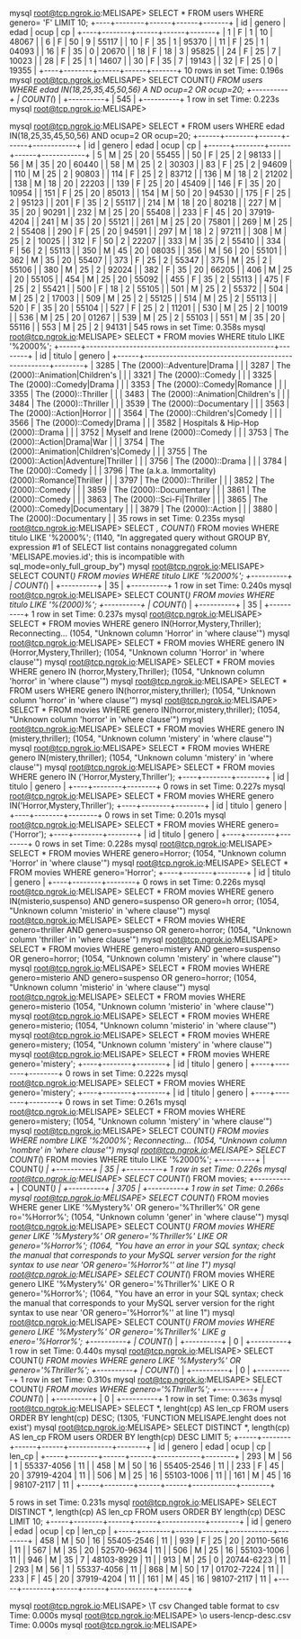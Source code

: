 mysql root@tcp.ngrok.io:MELISAPE> SELECT * FROM users WHERE genero= 'F' LIMIT 10;
+----+--------+------+------+-------+
| id | genero | edad | ocup | cp    |
+----+--------+------+------+-------+
| 1  | F      | 1    | 10   | 48067 |
| 6  | F      | 50   | 9    | 55117 |
| 10 | F      | 35   | 1    | 95370 |
| 11 | F      | 25   | 1    | 04093 |
| 16 | F      | 35   | 0    | 20670 |
| 18 | F      | 18   | 3    | 95825 |
| 24 | F      | 25   | 7    | 10023 |
| 28 | F      | 25   | 1    | 14607 |
| 30 | F      | 35   | 7    | 19143 |
| 32 | F      | 25   | 0    | 19355 |
+----+--------+------+------+-------+
10 rows in set
Time: 0.196s
mysql root@tcp.ngrok.io:MELISAPE> SELECT COUNT(*) FROM users WHERE edad IN(18,25,35,45,50,56) A
                                  ND ocup=2 OR ocup=20;
+----------+
| COUNT(*) |
+----------+
| 545      |
+----------+
1 row in set
Time: 0.223s
mysql root@tcp.ngrok.io:MELISAPE>







mysql root@tcp.ngrok.io:MELISAPE> SELECT * FROM users WHERE edad IN(18,25,35,45,50,56) AND ocup=2 OR ocup=20;
+------+--------+------+------+------------+
| id   | genero | edad | ocup | cp         |
+------+--------+------+------+------------+
| 5    | M      | 25   | 20   | 55455      |
| 50   | F      | 25   | 2    | 98133      |
| 56   | M      | 35   | 20   | 60440      |
| 58   | M      | 25   | 2    | 30303      |
| 83   | F      | 25   | 2    | 94609      |
| 110  | M      | 25   | 2    | 90803      |
| 114  | F      | 25   | 2    | 83712      |
| 136  | M      | 18   | 2    | 21202      |
| 138  | M      | 18   | 20   | 22203      |
| 139  | F      | 25   | 20   | 45409      |
| 146  | F      | 35   | 20   | 10954      |
| 151  | F      | 25   | 20   | 85013      |
| 154  | M      | 50   | 20   | 94530      |
| 175  | F      | 25   | 2    | 95123      |
| 201  | F      | 35   | 2    | 55117      |
| 214  | M      | 18   | 20   | 80218      |
| 227  | M      | 35   | 20   | 90291      |
| 232  | M      | 25   | 20   | 55408      |
| 233  | F      | 45   | 20   | 37919-4204 |
| 241  | M      | 35   | 20   | 55121      |
| 261  | M      | 25   | 20   | 75801      |
| 269  | M      | 25   | 2    | 55408      |
| 290  | F      | 25   | 20   | 94591      |
| 297  | M      | 18   | 2    | 97211      |
| 308  | M      | 25   | 2    | 10025      |
| 312  | F      | 50   | 2    | 22207      |
| 333  | M      | 35   | 2    | 55410      |
| 334  | F      | 56   | 2    | 55113      |
| 350  | M      | 45   | 20   | 08035      |
| 356  | M      | 56   | 20   | 55101      |
| 362  | M      | 35   | 20   | 55407      |
| 373  | F      | 25   | 2    | 55347      |
| 375  | M      | 25   | 2    | 55106      |
| 380  | M      | 25   | 2    | 92024      |
| 382  | F      | 35   | 20   | 66205      |
| 406  | M      | 25   | 20   | 55105      |
| 454  | M      | 25   | 20   | 55092      |
| 455  | F      | 35   | 2    | 55113      |
| 475  | F      | 25   | 2    | 55421      |
| 500  | F      | 18   | 2    | 55105      |
| 501  | M      | 25   | 2    | 55372      |
| 504  | M      | 25   | 2    | 17003      |
| 509  | M      | 25   | 2    | 55125      |
| 514  | M      | 25   | 2    | 55113      |
| 520  | F      | 35   | 20   | 55104      |
| 527  | F      | 25   | 2    | 11201      |
| 530  | M      | 25   | 2    | 10019      |
| 536  | M      | 25   | 20   | 01267      |
| 539  | M      | 25   | 2    | 55103      |
| 551  | M      | 35   | 20   | 55116      |
| 553  | M      | 25   | 2    | 94131      |
545 rows in set
Time: 0.358s
mysql root@tcp.ngrok.io:MELISAPE> SELECT * FROM movies WHERE titulo LIKE '%2000%';
+------+----------------------------------------------------+--------+
| id   | titulo                                             | genero |
+------+----------------------------------------------------+--------+
| 3285 |  The (2000)::Adventure|Drama                       | <null> |
| 3287 |  The (2000)::Animation|Children's                  | <null> |
| 3321 |  The (2000)::Comedy                                | <null> |
| 3325 |  The (2000)::Comedy|Drama                          | <null> |
| 3353 |  The (2000)::Comedy|Romance                        | <null> |
| 3355 |  The (2000)::Thriller                              | <null> |
| 3483 |  The (2000)::Animation|Children's                  | <null> |
| 3484 |  The (2000)::Thriller                              | <null> |
| 3539 |  The (2000)::Documentary                           | <null> |
| 3563 |  The (2000)::Action|Horror                         | <null> |
| 3564 |  The (2000)::Children's|Comedy                     | <null> |
| 3566 |  The (2000)::Comedy|Drama                          | <null> |
| 3582 |  Hospitals & Hip-Hop (2000)::Drama                 | <null> |
| 3752 |  Myself and Irene (2000)::Comedy                   | <null> |
| 3753 |  The (2000)::Action|Drama|War                      | <null> |
| 3754 |  The (2000)::Animation|Children's|Comedy           | <null> |
| 3755 |  The (2000)::Action|Adventure|Thriller             | <null> |
| 3756 |  The (2000)::Drama                                 | <null> |
| 3784 |  The (2000)::Comedy                                | <null> |
| 3796 |  The (a.k.a. Immortality) (2000)::Romance|Thriller | <null> |
| 3797 |  The (2000)::Thriller                              | <null> |
| 3852 |  The (2000)::Comedy                                | <null> |
| 3859 |  The (2000)::Documentary                           | <null> |
| 3861 |  The (2000)::Comedy                                | <null> |
| 3863 |  The (2000)::Sci-Fi|Thriller                       | <null> |
| 3865 |  The (2000)::Comedy|Documentary                    | <null> |
| 3879 |  The (2000)::Action                                | <null> |
| 3880 |  The (2000)::Documentary                           | <null> |
35 rows in set
Time: 0.235s
mysql root@tcp.ngrok.io:MELISAPE> SELECT *, COUNT(*) FROM movies WHERE titulo LIKE '%2000%';
(1140, "In aggregated query without GROUP BY, expression #1 of SELECT list contains nonaggregated column 'MELISAPE.movies.id'; this is incompatible with sql_mode=only_full_group_by")
mysql root@tcp.ngrok.io:MELISAPE> SELECT COUNT(*) FROM movies WHERE titulo LIKE '%2000%';
+----------+
| COUNT(*) |
+----------+
| 35       |
+----------+
1 row in set
Time: 0.240s
mysql root@tcp.ngrok.io:MELISAPE> SELECT COUNT(*) FROM movies WHERE titulo LIKE '%(2000)%';
+----------+
| COUNT(*) |
+----------+
| 35       |
+----------+
1 row in set
Time: 0.237s
mysql root@tcp.ngrok.io:MELISAPE> SELECT * FROM movies WHERE genero IN(Horror,Mystery,Thriller);
Reconnecting...
(1054, "Unknown column 'Horror' in 'where clause'")
mysql root@tcp.ngrok.io:MELISAPE> SELECT * FROM movies WHERE genero IN (Horror,Mystery,Thriller);
(1054, "Unknown column 'Horror' in 'where clause'")
mysql root@tcp.ngrok.io:MELISAPE> SELECT * FROM movies WHERE genero IN (horror,Mystery,Thriller);
(1054, "Unknown column 'horror' in 'where clause'")
mysql root@tcp.ngrok.io:MELISAPE> SELECT * FROM users WHERE genero IN(horror,mistery,thriller);
(1054, "Unknown column 'horror' in 'where clause'")
mysql root@tcp.ngrok.io:MELISAPE> SELECT * FROM movies WHERE genero IN(horror,mistery,thriller);
(1054, "Unknown column 'horror' in 'where clause'")
mysql root@tcp.ngrok.io:MELISAPE> SELECT * FROM movies WHERE genero IN (mistery,thriller);
(1054, "Unknown column 'mistery' in 'where clause'")
mysql root@tcp.ngrok.io:MELISAPE> SELECT * FROM movies WHERE genero IN(mistery,thriller);
(1054, "Unknown column 'mistery' in 'where clause'")
mysql root@tcp.ngrok.io:MELISAPE> SELECT * FROM movies WHERE genero IN ('Horror,Mystery,Thriller');
+----+--------+--------+
| id | titulo | genero |
+----+--------+--------+
0 rows in set
Time: 0.227s
mysql root@tcp.ngrok.io:MELISAPE> SELECT * FROM movies WHERE genero IN('Horror,Mystery,Thriller');
+----+--------+--------+
| id | titulo | genero |
+----+--------+--------+
0 rows in set
Time: 0.201s
mysql root@tcp.ngrok.io:MELISAPE> SELECT * FROM movies WHERE genero=('Horror');
+----+--------+--------+
| id | titulo | genero |
+----+--------+--------+
0 rows in set
Time: 0.228s
mysql root@tcp.ngrok.io:MELISAPE> SELECT * FROM movies WHERE genero=Horror;
(1054, "Unknown column 'Horror' in 'where clause'")
mysql root@tcp.ngrok.io:MELISAPE> SELECT * FROM movies WHERE genero='Horror';
+----+--------+--------+
| id | titulo | genero |
+----+--------+--------+
0 rows in set
Time: 0.226s
mysql root@tcp.ngrok.io:MELISAPE> SELECT * FROM movies WHERE genero IN(misterio,suspenso) AND genero=suspenso OR genero=h
                                  orror;
(1054, "Unknown column 'misterio' in 'where clause'")
mysql root@tcp.ngrok.io:MELISAPE> SELECT * FROM movies WHERE genero=thriller AND genero=suspenso OR genero=horror;
(1054, "Unknown column 'thriller' in 'where clause'")
mysql root@tcp.ngrok.io:MELISAPE> SELECT * FROM movies WHERE genero=mistery AND genero=suspenso OR genero=horror;
(1054, "Unknown column 'mistery' in 'where clause'")
mysql root@tcp.ngrok.io:MELISAPE> SELECT * FROM movies WHERE genero=misterio AND genero=suspenso OR genero=horror;
(1054, "Unknown column 'misterio' in 'where clause'")
mysql root@tcp.ngrok.io:MELISAPE> SELECT * FROM movies WHERE genero=misterio
(1054, "Unknown column 'misterio' in 'where clause'")
mysql root@tcp.ngrok.io:MELISAPE> SELECT * FROM movies WHERE genero=misterio;
(1054, "Unknown column 'misterio' in 'where clause'")
mysql root@tcp.ngrok.io:MELISAPE> SELECT * FROM movies WHERE genero=mistery;
(1054, "Unknown column 'mistery' in 'where clause'")
mysql root@tcp.ngrok.io:MELISAPE> SELECT * FROM movies WHERE genero='mistery';
+----+--------+--------+
| id | titulo | genero |
+----+--------+--------+
0 rows in set
Time: 0.222s
mysql root@tcp.ngrok.io:MELISAPE> SELECT * FROM movies WHERE genero='mistery';
+----+--------+--------+
| id | titulo | genero |
+----+--------+--------+
0 rows in set
Time: 0.261s
mysql root@tcp.ngrok.io:MELISAPE> SELECT * FROM movies WHERE genero=mistery;
(1054, "Unknown column 'mistery' in 'where clause'")
mysql root@tcp.ngrok.io:MELISAPE> SELECT COUNT(*) FROM movies WHERE nombre LIKE '%2000%';
Reconnecting...
(1054, "Unknown column 'nombre' in 'where clause'")
mysql root@tcp.ngrok.io:MELISAPE> SELECT COUNT(*) FROM movies WHERE titulo LIKE '%2000%';
+----------+
| COUNT(*) |
+----------+
| 35       |
+----------+
1 row in set
Time: 0.226s
mysql root@tcp.ngrok.io:MELISAPE> SELECT COUNT(*) FROM movies;
+----------+
| COUNT(*) |
+----------+
| 3705     |
+----------+
1 row in set
Time: 0.266s
mysql root@tcp.ngrok.io:MELISAPE> SELECT COUNT(*) FROM movies WHERE gener LIKE '%Mystery%' OR genero='%Thriller%' OR gene
                                  ro='%Horror%';
(1054, "Unknown column 'gener' in 'where clause'")
mysql root@tcp.ngrok.io:MELISAPE> SELECT COUNT(*) FROM movies WHERE gener LIKE '%Mystery%' OR genero='%Thriller%' LIKE OR
                                   genero='%Horror%';
(1064, "You have an error in your SQL syntax; check the manual that corresponds to your MySQL server version for the right syntax to use near 'OR genero='%Horror%'' at line 1")
mysql root@tcp.ngrok.io:MELISAPE> SELECT COUNT(*) FROM movies WHERE genero LIKE '%Mystery%' OR genero='%Thriller%' LIKE O
                                  R genero='%Horror%';
(1064, "You have an error in your SQL syntax; check the manual that corresponds to your MySQL server version for the right syntax to use near 'OR genero='%Horror%'' at line 1")
mysql root@tcp.ngrok.io:MELISAPE> SELECT COUNT(*) FROM movies WHERE genero LIKE '%Mystery%' OR genero='%Thriller%' LIKE g
                                  enero='%Horror%';
+----------+
| COUNT(*) |
+----------+
| 0        |
+----------+
1 row in set
Time: 0.440s
mysql root@tcp.ngrok.io:MELISAPE> SELECT COUNT(*) FROM movies WHERE genero LIKE '%Mystery%' OR genero='%Thriller%';
+----------+
| COUNT(*) |
+----------+
| 0        |
+----------+
1 row in set
Time: 0.310s
mysql root@tcp.ngrok.io:MELISAPE> SELECT COUNT(*) FROM movies WHERE genero='%Thriller%';
+----------+
| COUNT(*) |
+----------+
| 0        |
+----------+
1 row in set
Time: 0.363s
mysql root@tcp.ngrok.io:MELISAPE> SELECT *, lenght(cp) AS len_cp FROM users ORDER BY lenght(cp) DESC;
(1305, 'FUNCTION MELISAPE.lenght does not exist')
mysql root@tcp.ngrok.io:MELISAPE> SELECT DISTINCT *, length(cp) AS len_cp FROM users ORDER BY length(cp) DESC LIMIT 5;
+-----+--------+------+------+------------+--------+
| id  | genero | edad | ocup | cp         | len_cp |
+-----+--------+------+------+------------+--------+
| 293 | M      | 56   | 1    | 55337-4056 | 11     |
| 458 | M      | 50   | 16   | 55405-2546 | 11     |
| 233 | F      | 45   | 20   | 37919-4204 | 11     |
| 506 | M      | 25   | 16   | 55103-1006 | 11     |
| 161 | M      | 45   | 16   | 98107-2117 | 11     |
+-----+--------+------+------+------------+--------+

5 rows in set
Time: 0.231s
mysql root@tcp.ngrok.io:MELISAPE> SELECT DISTINCT *, length(cp) AS len_cp FROM users ORDER BY length(cp) DESC LIMIT 10;
+-----+--------+------+------+------------+--------+
| id  | genero | edad | ocup | cp         | len_cp |
+-----+--------+------+------+------------+--------+
| 458 | M      | 50   | 16   | 55405-2546 | 11     |
| 939 | F      | 25   | 20   | 20110-5616 | 11     |
| 567 | M      | 35   | 20   | 52570-9634 | 11     |
| 506 | M      | 25   | 16   | 55103-1006 | 11     |
| 946 | M      | 35   | 7    | 48103-8929 | 11     |
| 913 | M      | 25   | 0    | 20744-6223 | 11     |
| 293 | M      | 56   | 1    | 55337-4056 | 11     |
| 868 | M      | 50   | 17   | 01702-7224 | 11     |
| 233 | F      | 45   | 20   | 37919-4204 | 11     |
| 161 | M      | 45   | 16   | 98107-2117 | 11     |
+-----+--------+------+------+------------+--------+

mysql root@tcp.ngrok.io:MELISAPE> \T csv
Changed table format to csv
Time: 0.000s
mysql root@tcp.ngrok.io:MELISAPE> \o users-lencp-desc.csv
Time: 0.000s
mysql root@tcp.ngrok.io:MELISAPE>